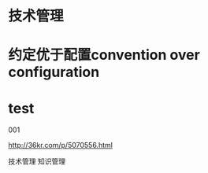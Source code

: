 
# 技术管理

# 约定优于配置convention over configuration

# test
001

http://36kr.com/p/5070556.html

技术管理 知识管理

